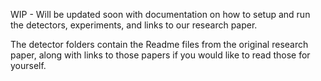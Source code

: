 WIP - Will be updated soon with documentation on how to setup and run the detectors, experiments, and links to our research paper.

The detector folders contain the Readme files from the original research paper, along with links to those papers if you would like to read those for yourself.
